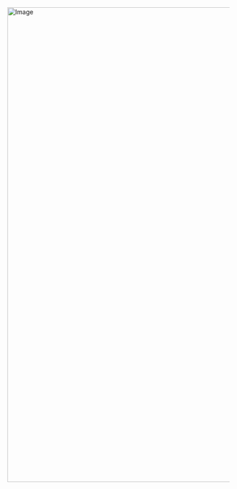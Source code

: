 <img width="956" height="1075" alt="Image" src="https://github.com/user-attachments/assets/ca56e401-017e-4c82-b792-8bb5ee6e90ab" />